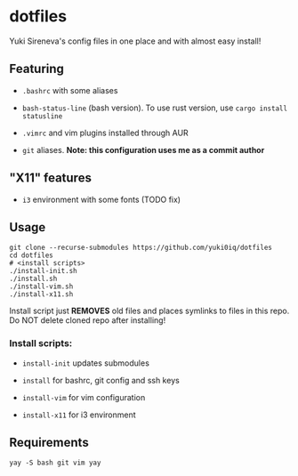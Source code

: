 # dotfiles

Yuki Sireneva's config files in one place and with almost easy install!

## Featuring

* `.bashrc` with some aliases

* `bash-status-line` (bash version). To use rust version, use `cargo install statusline`

* `.vimrc` and vim plugins installed through AUR

* `git` aliases. __Note: this configuration uses me as a commit author__

## "X11" features

* `i3` environment with some fonts (TODO fix)

## Usage 

```
git clone --recurse-submodules https://github.com/yuki0iq/dotfiles
cd dotfiles
# <install scripts>
./install-init.sh
./install.sh
./install-vim.sh
./install-x11.sh
```

Install script just **REMOVES** old files and places symlinks to files in this repo. Do NOT delete cloned repo after installing!

### Install scripts:

* `install-init` updates submodules

* `install` for bashrc, git config and ssh keys

* `install-vim` for vim configuration 

* `install-x11` for i3 environment

## Requirements

```
yay -S bash git vim yay
```

